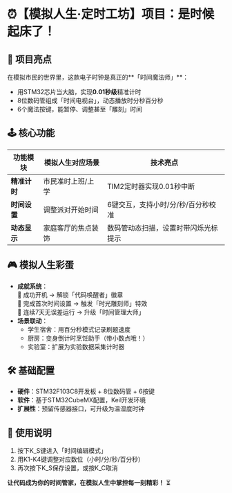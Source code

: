 # ⏰【模拟人生·定时工坊】项目：是时候起床了！  

## 🌟 项目亮点  
在模拟市民的世界里，这款电子时钟是真正的**「时间魔法师」**：  
- 用STM32芯片当大脑，实现**0.01秒级**精准计时  
- 8位数码管组成「时间电视台」，动态播放时分秒百分秒  
- 6个魔法按键，能暂停、调整甚至「雕刻」时间  

## 🕹️ 核心功能  
| 功能模块 | 模拟人生对应场景 | 技术亮点 |  
|----------|------------------|----------|  
| **精准计时** | 市民准时上班/上学 | TIM2定时器实现0.01秒中断 |  
| **时间设置** | 调整派对开始时间 | 6键交互，支持小时/分/秒/百分秒校准 |  
| **动态显示** | 家庭客厅的焦点装饰 | 数码管动态扫描，设置时带闪烁光标提示 |  

## 🎮 模拟人生彩蛋  
- **成就系统**：  
  🥉 成功开机 → 解锁「代码唤醒者」徽章  
  🥈 完成首次时间设置 → 触发「时光雕刻师」特效  
  🥇 连续7天无误差运行 → 升级「时间管理大师」  
- **场景联动**：  
  - 学生宿舍：用百分秒模式记录刷题速度  
  - 厨房：变身倒计时烹饪助手（带小数点哦！）  
  - 实验室：扩展为实验数据采集计时器  

## 🛠️ 基础配置  
- **硬件**：STM32F103C8开发板 + 8位数码管 + 6按键  
- **软件**：基于STM32CubeMX配置，Keil开发环境  
- **扩展性**：预留传感器接口，可升级为温湿度时钟  

## 📝 使用说明  
1. 按下K_S键进入「时间编辑模式」  
2. 用K1-K4键调整对应数位（小时/分/秒/百分秒）  
3. 再次按下K_S保存设置，或按K_C取消  

**让代码成为你的时间管家，在模拟人生中掌控每一刻精彩！** ⏳  
    
